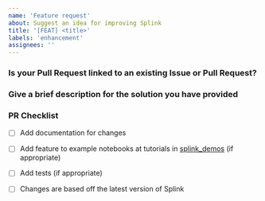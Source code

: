 ```yaml
---
name: 'Feature request'
about: Suggest an idea for improving Splink
title: '[FEAT] <title>'
labels: 'enhancement'
assignees: ''
---
```


### Is your Pull Request linked to an existing Issue or Pull Request?
<!--
  Add links to related issues/prs. For Example "closes #111"
-->



### Give a brief description for the solution you have provided
<!--
  Provide a clear and concise description of what you want to happen.
-->

### PR Checklist

- [ ] Add documentation for changes
- [ ] Add feature to example notebooks at tutorials in [splink_demos](https://github.com/moj-analytical-services/splink_demos) (if appropriate)
- [ ] Add tests (if appropriate)
- [ ] Changes are based off the latest version of Splink


